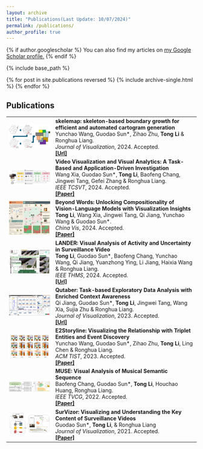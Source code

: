```yaml
---
layout: archive
title: "Publications(Last Update: 10/07/2024)"
permalink: /publications/
author_profile: true
---
```


{% if author.googlescholar %}
  You can also find my articles on <u><a href="{{author.googlescholar}}">my Google Scholar profile</a>.</u>
{% endif %}

{% include base_path %}

{% for post in site.publications reversed %}
  {% include archive-single.html %}
{% endfor %}



## Publications

|   |   |
|---|---|
| <img src="/images/Skelemap.jpg" alt="Thumbnail" style="width: 300px; height: auto;">    | **skelemap: skeleton-based boundary growth for efficient and automated cartogram generation**<br>Yunchao Wang, Guodao Sun*, Zihao Zhu, **Tong Li** & Ronghua Liang. <br>*Journal of Visualization*, 2024. Accepted.<br>[**[Url]**](https://link.springer.com/article/10.1007/s12650-024-01031-8) |
| <img src="/images/xia.png" alt="Thumbnail" style="width: 300px; height: auto;">         | **Video Visualization and Visual Analytics: A Task-Based and Application-Driven Investigation**<br>Wang Xia, Guodao Sun*, **Tong Li**, Baofeng Chang, Jingwei Tang, Gefei Zhang & Ronghua Liang. <br>*IEEE TCSVT*, 2024. Accepted.<br>[**[Paper]**](/files/xia.pdf) |
| <img src="/images/Beyond.png" alt="Thumbnail" style="width: 300px; height: auto;">      | **Beyond Words: Unlocking Compositionality of Vision-Language Models with Visualization Insights**<br>**Tong Li**, Wang Xia, Jingwei Tang, Qi Jiang, Yunchao Wang & Guodao Sun*. <br>*China Vis*, 2024. Accepted.<br>[**[Paper]**](/files/Beyond.pdf) |
| <img src="/images/Lander.png" alt="Thumbnail" style="width: 300px; height: auto;">      | **LANDER: Visual Analysis of Activity and Uncertainty in Surveillance Video**<br>**Tong Li**, Guodao Sun*, Baofeng Chang, Yunchao Wang, Qi Jiang, Yuanzhong Ying, Li Jiang, Haixia Wang & Ronghua Liang.<br>*IEEE THMS*, 2024. Accepted.<br>[**[Url]**](https://ieeexplore.ieee.org/document/10570041) |
| <img src="/images/Qutaber.png" alt="Thumbnail" style="width: 300px; height: auto;">     | **Qutaber: Task-based Exploratory Data Analysis with Enriched Context Awareness**<br>Qi Jiang, Guodao Sun*, **Tong Li**, Jingwei Tang, Wang Xia, Sujia Zhu & Ronghua Liang.<br>*Journal of Visualization*, 2023. Accepted.<br>[**[Url]**](https://link.springer.com/article/10.1007/s12650-024-00975-1) |
| <img src="/images/Storyline.png" alt="Thumbnail" style="width: 300px; height: auto;">   | **E2Storyline: Visualizing the Relationship with Triplet Entities and Event Discovery**<br>Yunchao Wang, Guodao Sun*, Zihao Zhu, **Tong Li**, Ling Chen & Ronghua Liang.<br>*ACM TIST*, 2023. Accepted.<br>[**[Paper]**](/files/Storyline.pdf)      |
| <img src="/images/MUSE.png" alt="Thumbnail" style="width: 300px; height: auto;">        | **MUSE: Visual Analysis of Musical Semantic Sequence**<br>Baofeng Chang, Guodao Sun*, **Tong Li**, Houchao Huang, Ronghua Liang.<br>*IEEE TVCG*, 2022. Accepted.<br>[**[Paper]**](/files/MUSE.pdf)                                                |
| <img src="/images/SurVizor.png" alt="Thumbnail" style="width: 300px; height: auto;">    | **SurVizor: Visualizing and Understanding the Key Content of Surveillance Videos**<br>Guodao Sun*, **Tong Li**, & Ronghua Liang<br>*Journal of Visualization*, 2021. Accepted.<br>[**[Paper]**](/files/SurVizor.pdf)                             |



<!-- End of each publication entry -->

